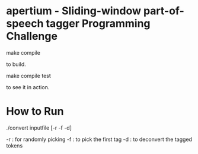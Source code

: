 apertium - Sliding-window part-of-speech tagger Programming Challenge
========

make compile

to build.

make compile test

to see it in action.


How to Run 
========

./convert inputfile [-r -f -d]

-r : for randomly picking
-f : to pick the first tag
-d : to deconvert the tagged tokens
